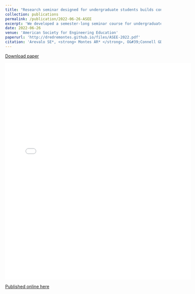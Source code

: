 ```yaml
---
title: "Research seminar designed for undergraduate students builds confidence and access to research opportunities"
collection: publications
permalink: /publication/2022-06-26-ASEE
excerpt: 'We developed a semester-long seminar course for undergraduate students in the Mechanical Engineering Department at UC Berkeley to expose students to ongoing research, while providing a networking opportunity.'
date: 2022-06-26
venue: 'American Society for Engineering Education'
paperurl: 'http://dredremontes.github.io/files/ASEE-2022.pdf'
citation: 'Arevalo SE*, <strong> Montes AR* </strong>, O&#39;Connell GD. (2022). &quot;Research seminar designed for undergraduate students builds confidence and access to research opportunities.&quot; <i>ASEE</i>. 37513.'
---
```

<p><a href="{{ dredremontes.github.io }}/files/ASEE-2022.pdf">Download paper</a></p>

<embed src="{{ dredremontes.github.io }}/files/ASEE-2022.pdf" width="600" height="700" type='application/pdf'>

[Published online here](https://peer.asee.org/41333.pdf)

<!-- Recommended citation: Your Name, You. (2009). "Paper Title Number 1." <i>Journal 1</i>. 1(1). -->